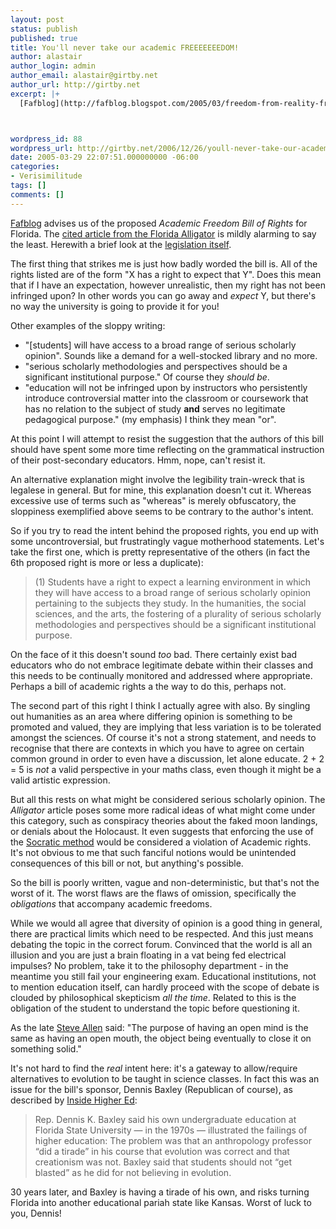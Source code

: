 ```yaml
---
layout: post
status: publish
published: true
title: You'll never take our academic FREEEEEEEDOM!
author: alastair
author_login: admin
author_email: alastair@girtby.net
author_url: http://girtby.net
excerpt: |+
  [Fafblog](http://fafblog.blogspot.com/2005/03/freedom-from-reality-freedom-is-ever.html) advises us of the proposed *Academic Freedom Bill of Rights* for Florida. The [cited article from the Florida Alligator](http://www.alligator.org/pt2/050323freedom.php) is mildly alarming to say the least. Herewith a brief look at the [legislation itself](http://www.myfloridahouse.gov/loadDoc.aspx?FileName=_s2126__.html&DocumentType=Bill&BillNumber=2126&Session=2005).



wordpress_id: 88
wordpress_url: http://girtby.net/2006/12/26/youll-never-take-our-academic-freeeeeeedom
date: 2005-03-29 22:07:51.000000000 -06:00
categories:
- Verisimilitude
tags: []
comments: []
---
```

[Fafblog](http://fafblog.blogspot.com/2005/03/freedom-from-reality-freedom-is-ever.html) advises us of the proposed *Academic Freedom Bill of Rights* for Florida. The [cited article from the Florida Alligator](http://www.alligator.org/pt2/050323freedom.php) is mildly alarming to say the least. Herewith a brief look at the [legislation itself](http://www.myfloridahouse.gov/loadDoc.aspx?FileName=_s2126__.html&DocumentType=Bill&BillNumber=2126&Session=2005).



<a id="more"></a><a id="more-88"></a>


The first thing that strikes me is just how badly worded the bill is. All of the rights listed are of the form "X has a right to expect that Y". Does this mean that if I have an expectation, however unrealistic, then my right has not been infringed upon? In other words you can go away and *expect* Y, but there's no way the university is going to provide it for you!

Other examples of the sloppy writing:

 * "[students] will have access to a broad range of serious scholarly opinion". Sounds like a demand for a well-stocked library and no more.
 * "serious scholarly methodologies and perspectives should be a significant institutional purpose." Of course they *should be*.
 * "education will not be infringed upon by instructors who persistently introduce controversial matter into the classroom or coursework that has no relation to the subject of study **and** serves no legitimate pedagogical purpose." (my emphasis) I think they mean "or".

At this point I will attempt to resist the suggestion that the authors of this bill should have spent some more time reflecting on the grammatical instruction of their post-secondary educators. Hmm, nope, can't resist it.

An alternative explanation might involve the legibility train-wreck that is legalese in general. But for mine, this explanation doesn't cut it. Whereas excessive use of terms such as "whereas" is merely obfuscatory, the sloppiness exemplified above seems to be contrary to the author's intent.

So if you try to read the intent behind the proposed rights, you end up with some uncontroversial, but frustratingly vague motherhood statements. Let's take the first one, which is pretty representative of the others (in fact the 6th proposed right is more or less a duplicate):

> (1) Students have a right to expect a learning
> environment in which they will have access to a broad range of
> serious scholarly opinion pertaining to the subjects they
> study. In the humanities, the social sciences, and the arts,
> the fostering of a plurality of serious scholarly
> methodologies and perspectives should be a significant
> institutional purpose.

On the face of it this doesn't sound *too* bad. There certainly exist bad educators who do not embrace legitimate debate within their classes and this needs to be continually monitored and addressed where appropriate. Perhaps a bill of academic rights a the way to do this, perhaps not.

The second part of this right I think I actually agree with also. By singling out humanities as an area where differing opinion is something to be promoted and valued, they are implying that less variation is to be tolerated amongst the sciences. Of course it's not a strong statement, and needs to recognise that there are contexts in which you have to agree on certain common ground in order to even have a discussion, let alone educate. 2 + 2 = 5 is *not* a valid perspective in your maths class, even though it might be a valid artistic expression.

But all this rests on what might be considered serious scholarly opinion. The *Alligator* article poses some more radical ideas of what might come under this category, such as conspiracy theories about the faked moon landings, or denials about the Holocaust. It even suggests that enforcing the use of the [Socratic method](http://en.wikipedia.org/wiki/Socratic_method) would be considered a violation of Academic rights. It's not obvious to me that such fanciful notions would be unintended consequences of this bill or not, but anything's possible.

So the bill is poorly written, vague and non-deterministic, but that's not the worst of it. The worst flaws are the flaws of omission, specifically the *obligations* that accompany academic freedoms.

While we would all agree that diversity of opinion is a good thing in general, there are practical limits which need to be respected. And this just means debating the topic in the correct forum. Convinced that the world is all an illusion and you are just a brain floating in a vat being fed electrical impulses? No problem, take it to the philosophy department - in the meantime you still fail your engineering exam. Educational institutions, not to mention education itself, can hardly proceed with the scope of debate is clouded by philosophical skepticism *all the time*.  Related to this is the obligation of the student to understand the topic before questioning it.

As the late [Steve Allen](http://en.wikiquote.org/wiki/Steve_Allen) said: "The purpose of having an open mind is the same as having an open mouth, the object being eventually to close it on something solid."

It's not hard to find the *real* intent here: it's a gateway to allow/require alternatives to  evolution to be taught in science classes. In fact this was an issue for the bill's sponsor, Dennis Baxley (Republican of course), as described by [Inside Higher Ed](http://www.insidehighered.com/news/2005/03/25/acfreedom):

> Rep. Dennis K. Baxley said his own undergraduate education at Florida State University — in the 1970s — illustrated the failings of higher education: The problem was that an anthropology professor “did a tirade” in his course that evolution was correct and that creationism was not. Baxley said that students should not “get blasted” as he did for not believing in evolution.

30 years later, and Baxley is having a tirade of his own, and risks turning Florida into another educational pariah state like Kansas. Worst of luck to you, Dennis!
